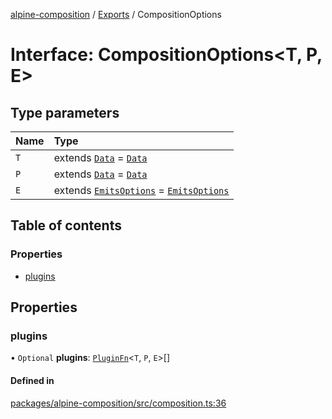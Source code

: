 [alpine-composition](../README.md) / [Exports](../modules.md) / CompositionOptions

# Interface: CompositionOptions\<T, P, E\>

## Type parameters

| Name | Type |
| :------ | :------ |
| `T` | extends [`Data`](../modules.md#data) = [`Data`](../modules.md#data) |
| `P` | extends [`Data`](../modules.md#data) = [`Data`](../modules.md#data) |
| `E` | extends [`EmitsOptions`](../modules.md#emitsoptions) = [`EmitsOptions`](../modules.md#emitsoptions) |

## Table of contents

### Properties

- [plugins](CompositionOptions.md#plugins)

## Properties

### plugins

• `Optional` **plugins**: [`PluginFn`](../modules.md#pluginfn)\<`T`, `P`, `E`\>[]

#### Defined in

[packages/alpine-composition/src/composition.ts:36](https://github.com/JuroOravec/alpinui/blob/a2fd79abfa69b0552ac4a3516f75ad6bd0e6fa23/packages/alpine-composition/src/composition.ts#L36)
